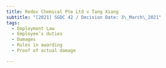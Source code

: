 ```yaml
---
title: Redox Chemical Pte Ltd v Tang Xiang
subtitle: "[2021] SGDC 42 / Decision Date: 3\_March\_2021"
tags:
  - Employment Law
  - Employee’s duties
  - Damages
  - Rules in awarding
  - Proof of actual damage

---
```

